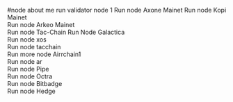 #node about me
run validator node 1 
Run node Axone Mainet
Run node Kopi Mainet   
Run node Arkeo Mainet   
Run node Tac-Chain
Run Node Galactica   
Run node xos         
Run node tacchain       
Run more node Airrchain1      
Run node ar  
Run node Pipe   
Run node Octra    
Run node Bitbadge  
Run node Hedge  
    
 
